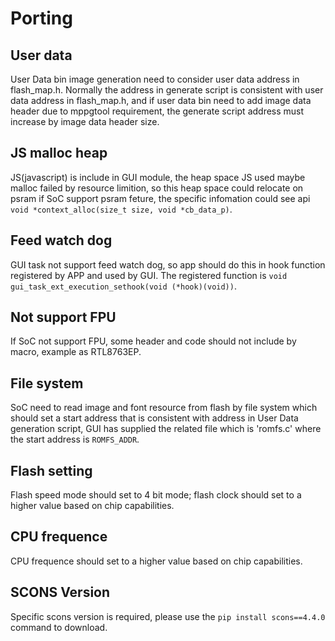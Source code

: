 # Porting

## User data

User Data bin image generation need to consider user data address in flash_map.h. Normally the address in generate script is consistent with user data address in flash_map.h,
and if user data bin need to add image data header due to mppgtool requirement, the generate script address must increase by image data header size.

## JS malloc heap

JS(javascript) is include in GUI module, the heap space JS used maybe malloc failed by resource limition, so this heap space could relocate on psram if SoC support psram feture, the specific
infomation could see api `void *context_alloc(size_t size, void *cb_data_p)`.

## Feed watch dog

GUI task not support feed watch dog, so app should do this in hook function registered by APP and used by GUI. The registered function is `void gui_task_ext_execution_sethook(void (*hook)(void))`.

## Not support FPU

If SoC not support FPU, some header and code should not include by macro, example as RTL8763EP.

## File system

SoC need to read image and font resource from flash by file system which should set a start address that is consistent with address in User Data generation script, GUI has supplied the related file which is 'romfs.c' where the start address is `ROMFS_ADDR`.

## Flash setting

Flash speed mode should set to 4 bit mode; flash clock should set to a higher value based on chip capabilities.

## CPU frequence

CPU frequence should set to a higher value based on chip capabilities.

## SCONS Version

Specific scons version is required, please use the `pip install scons==4.4.0` command to download.
